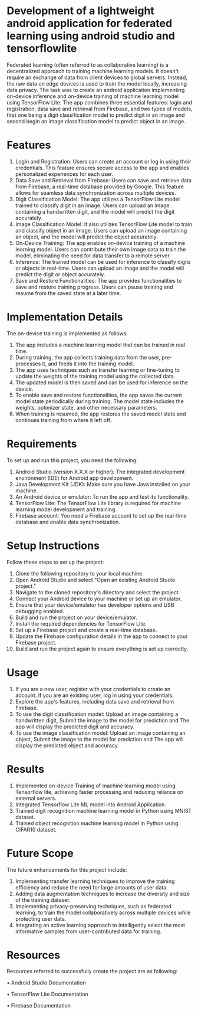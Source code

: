 # Development of a lightweight android application for federated learning using android studio and tensorflowlite
Federated learning (often referred to as collaborative learning) is a decentralized approach to training machine learning models. It doesn't require an exchange of data from client devices to global servers. Instead, the raw data on edge devices is used to train the model locally, increasing data privacy.
The task was to create an android application implementing on-device inference and on-device training of machine learning model using TensorFlow Lite. 
The app combines three essential features: login and registration, data save and retrieval from Firebase, and two types of models, first one being a digit classification model to predict digit in an image and second begin an image classification model to predict object in an image.

# Features
1.	Login and Registration: Users can create an account or log in using their credentials. This feature ensures secure access to the app and enables personalized experiences for each user.
2.	Data Save and Retrieval from Firebase: Users can save and retrieve data from Firebase, a real-time database provided by Google. This feature allows for seamless data synchronization across multiple devices.
3.	Digit Classification Model: The app utilizes a TensorFlow Lite model trained to classify digit in an image. Users can upload an image containing a handwritten digit, and the model will predict the digit accurately.
4.	Image Classification Model: It also utilizes TensorFlow Lite model to train and classify object in an image. Users can upload an image containing an object, and the model will predict the object accurately.
5.	On-Device Training: The app enables on-device training of a machine learning model. Users can contribute their own image data to train the model, eliminating the need for data transfer to a remote server.
6.	Inference: The trained model can be used for inference to classify digits or objects in real-time. Users can upload an image and the model will predict the digit or object accurately.
7.	Save and Restore Functionalities: The app provides functionalities to save and restore training progress. Users can pause training and resume from the saved state at a later time.
   
# Implementation Details
The on-device training is implemented as follows:
1.	The app includes a machine learning model that can be trained in real time.
2.	During training, the app collects training data from the user, pre-processes it, and feeds it into the training model.
3.	The app uses techniques such as transfer learning or fine-tuning to update the weights of the training model using the collected data.
4.	The updated model is then saved and can be used for inference on the device.
5.	To enable save and restore functionalities, the app saves the current model state periodically during training. The model state includes the weights, optimizer state, and other necessary parameters.
6.	When training is resumed, the app restores the saved model state and continues training from where it left off.

# Requirements
To set up and run this project, you need the following:
1. Android Studio (version X.X.X or higher): The integrated development environment (IDE) for Android app development.
2. Java Development Kit (JDK): Make sure you have Java installed on your machine.
3. An Android device or emulator: To run the app and test its functionality.
4. TensorFlow Lite: The TensorFlow Lite library is required for machine learning model development and training.
5. Firebase account: You need a Firebase account to set up the real-time database and enable data synchronization.

# Setup Instructions
Follow these steps to set up the project:
1. Clone the following repository to your local machine.
2. Open Android Studio and select "Open an existing Android Studio project."
3. Navigate to the cloned repository's directory and select the project.
4. Connect your Android device to your machine or set up an emulator.
5. Ensure that your device/emulator has developer options and USB debugging enabled.
6. Build and run the project on your device/emulator.
7. Install the required dependencies for TensorFlow Lite.
8. Set up a Firebase project and create a real-time database.
9. Update the Firebase configuration details in the app to connect to your Firebase project.
10. Build and run the project again to ensure everything is set up correctly.
   
# Usage
1.	If you are a new user, register with your credentials to create an account. If you are an existing user, log in using your credentials.
2.	Explore the app's features, including data save and retrieval from Firebase.
3.	To use the digit classification model: Upload an image containing a handwritten digit, Submit the image to the model for prediction and The app will display the predicted digit and accuracy.
4.	To use the image classification model: Upload an image containing an object, Submit the image to the model for prediction and The app will display the predicted object and accuracy.

# Results
1.	Implemented on-device Training of machine learning model using Tensorflow lite, achieving faster processing and reducing reliance on external servers.
2.	Integrated Tensorflow Lite ML model into Android Application.
3.	Trained digit recognition machine learning model in Python using MNIST dataset.
4.	Trained object recognition machine learning model in Python using CIFAR10 dataset.
   
# Future Scope
The future enhancements for this project include:
1.	Implementing transfer learning techniques to improve the training efficiency and reduce the need for large amounts of user data.
2.	Adding data augmentation techniques to increase the diversity and size of the training dataset. 
3.	Implementing privacy-preserving techniques, such as federated learning, to train the model collaboratively across multiple devices while protecting user data. 
4.	Integrating an active learning approach to intelligently select the most informative samples from user-contributed data for training.
   
# Resources
Resources referred to successfully create the project are as following:

•	Android Studio Documentation

•	TensorFlow Lite Documentation

•	Firebase Documentation
